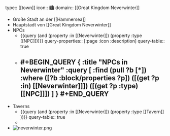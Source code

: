 type:: [[town]]
icon:: 🏙️
domain:: [[Great Kingdom Neverwinter]]

- Große Stadt an der [[Hammersea]]
- Hauptstadt von [[Great Kingdom Neverwinter]]
- NPCs
	- {{query (and (property :in [[Neverwinter]]) (property :type [[NPC]]))}}
	  query-properties:: [:page :icon :description]
	  query-table:: true
	- #+BEGIN_QUERY
	  {
	    :title "NPCs in Neverwinter"
	    :query [
	      :find (pull ?b [*])
	      :where
	        ([?b :block/properties ?p])
	        ([(get ?p :in) [[Neverwinter]]])
	       ([(get ?p :type) [[NPC]]]) 
	    ]
	  }
	  #+END_QUERY
		-
- Taverns
	- {{query (and (property :in [[Neverwinter]]) (property :type [[Tavern]] ))}}
	  query-table:: true
	-
- ![neverwinter.png](../assets/neverwinter_1728047649096_0.png)